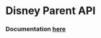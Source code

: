# Disney Parent API

### Documentation [here](https://documenter.getpostman.com/view/5798313/SVfGyX5a?version=latest)
